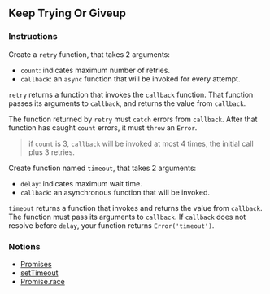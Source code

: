 ## Keep Trying Or Giveup

### Instructions

Create a `retry` function, that takes 2 arguments:

- `count`: indicates maximum number of retries.
- `callback`: an `async` function that will be invoked for every attempt.

`retry` returns a function that invokes the `callback` function. That function passes its arguments to `callback`, and returns the value from `callback`.

The function returned by `retry` must `catch` errors from `callback`. After that function has caught `count` errors, it must `throw` an `Error`.

> if `count` is 3, `callback` will be invoked at most 4 times, the initial call plus 3 retries.

Create function named `timeout`, that takes 2 arguments:

- `delay`: indicates maximum wait time.
- `callback`: an asynchronous function that will be invoked.

`timeout` returns a function that invokes and returns the value from `callback`. The function must pass its arguments to `callback`. If `callback` does not resolve before `delay`, your function returns `Error('timeout')`.

### Notions

- [Promises](https://nan-academy.github.io/js-training/examples/promises.js)
- [setTimeout](https://devdocs.io/dom/window/settimeout)
- [Promise.race](https://devdocs.io/javascript/global_objects/promise/race)
